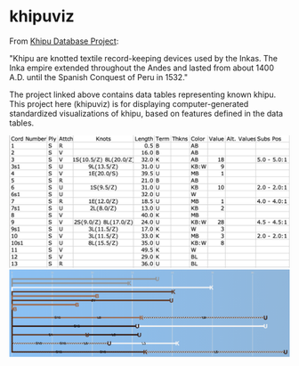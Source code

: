 # khipuviz
From [Khipu Database Project](https://khipukamayuq.fas.harvard.edu/):

"Khipu are knotted textile record-keeping devices used by the Inkas. The Inka empire extended throughout the Andes and lasted from about 1400 A.D. until the Spanish Conquest of Peru in 1532."

The project linked above contains data tables representing known khipu. This project here (khipuviz) is for displaying computer-generated standardized visualizations of khipu, based on features defined in the data tables.

![UR019 Data](UR019data.png)
![UR019 Viz](UR019viz.png)
